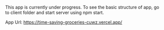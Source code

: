 This app is currently under progress.
To see the basic structure of app, go to client folder and start server using npm start.

App Url: https://time-saving-groceries-cuwz.vercel.app/
